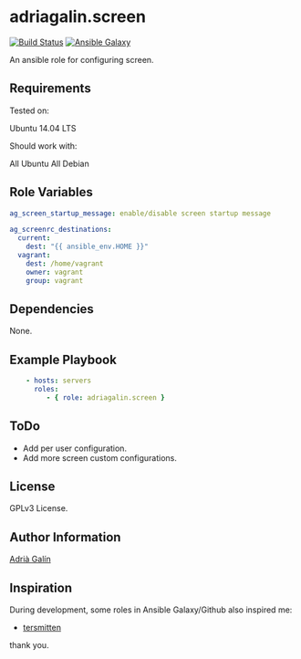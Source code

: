 adriagalin.screen
=========

[![Build Status](https://travis-ci.org/adriagalin/ansible.screen.svg?branch=master)](https://travis-ci.org/adriagalin/ansible.screen) [![Ansible Galaxy](http://img.shields.io/badge/ansible--galaxy-screen-blue.svg)](https://galaxy.ansible.com/list#/roles/4778)

An ansible role for configuring screen.

Requirements
------------

Tested on:

Ubuntu 14.04 LTS

Should work with:

All Ubuntu
All Debian

Role Variables
--------------

```yaml
ag_screen_startup_message: enable/disable screen startup message

ag_screenrc_destinations:
  current:
    dest: "{{ ansible_env.HOME }}"
  vagrant:
    dest: /home/vagrant
    owner: vagrant
    group: vagrant
```

Dependencies
------------

None.

Example Playbook
----------------
```yaml
    - hosts: servers
      roles:
         - { role: adriagalin.screen }
```

ToDo
-------
- Add per user configuration.
- Add more screen custom configurations.

License
-------

GPLv3 License.

Author Information
------------------

[Adrià Galín](http://www.adriagalin.com)

Inspiration
------------------

During development, some roles in Ansible Galaxy/Github also inspired me:

  - [tersmitten](https://github.com/Oefenweb/ansible-screen)

  thank you.
